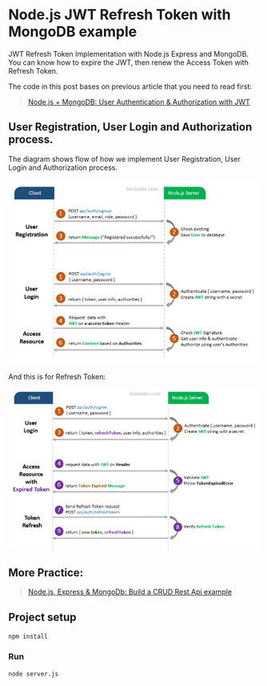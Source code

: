 # Node.js JWT Refresh Token with MongoDB example
JWT Refresh Token Implementation with Node.js Express and MongoDB. You can know how to expire the JWT, then renew the Access Token with Refresh Token.

The code in this post bases on previous article that you need to read first:
> [Node.js + MongoDB: User Authentication & Authorization with JWT](https://github.com/JS-IT/node-js-mongodb-auth-jwt/)

## User Registration, User Login and Authorization process.

The diagram shows flow of how we implement User Registration, User Login and Authorization process.

![jwt-token-authentication-node-js-example-flow](jwt-token-authentication-node-js-example-flow.png)

And this is for Refresh Token:

![jwt-refresh-token-node-js-example-flow](jwt-refresh-token-node-js-example-flow.png)

## More Practice:
> [Node.js, Express & MongoDb: Build a CRUD Rest Api example](https://github.com/JS-IT/node-express-mongodb/)

## Project setup
```
npm install
```

### Run
```
node server.js
```

